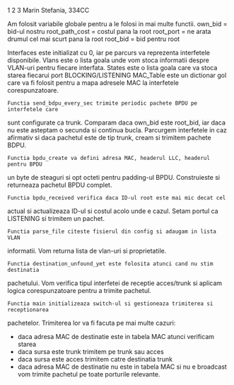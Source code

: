 1 2 3
Marin Stefania, 334CC

Am folosit variabile globale pentru a le folosi in mai multe functii.
own_bid = bid-ul nostru
root_path_cost = costul pana la root
root_port = ne arata drumul cel mai scurt pana la root
root_bid = bid pentru root

Interfaces este initializat cu 0, iar pe parcurs va reprezenta interfetele
disponibile.
Vlans este o lista goala unde vom stoca informatii despre VLAN-uri pentru 
fiecare interfata.
States este o lista goala care va stoca starea fiecarui port BLOCKING/LISTENING
MAC_Table este un dictionar gol care va fi folosit pentru a mapa adresele MAC
la interfetele corespunzatoare.

    Functia send_bdpu_every_sec trimite periodic pachete BPDU pe interfetele care
sunt configurate ca trunk. Comparam daca own_bid este root_bid, iar daca nu este
asteptam o secunda si continua bucla. Parcurgem interfetele in caz afirmativ si
daca pachetul este de tip trunk, cream si trimitem pachete BDPU.

    Functia bpdu_create va defini adresa MAC, headerul LLC, headerul pentru BPDU
un byte de steaguri si opt octeti pentru padding-ul BPDU. Construieste si
returneaza pachetul BPDU complet.

    Functia bpdu_received verifica daca ID-ul root este mai mic decat cel 
actual si actualizeaza ID-ul si costul acolo unde e cazul. Setam portul ca 
LISTENING si trimitem un pachet.

    Functia parse_file citeste fisierul din config si adaugam in lista VLAN
informatii. Vom returna lista de vlan-uri si proprietatile.

    Functia destination_unfound_yet este folosita atunci cand nu stim destinatia
pachetului. Vom verifica tipul interfetei de receptie acces/trunk si aplicam 
logica corespunzatoare pentru a trimite pachetul.

    Functia main initializeaza switch-ul si gestioneaza trimiterea si receptionarea
pachetelor. Trimiterea lor va fi facuta pe mai multe cazuri:
- daca adresa MAC de destinatie este in tabela MAC atunci verificam starea
- daca sursa este trunk trimitem pe trunk sau acces
- daca sursa este acces trimitem catre destinatia trunk
- daca adresa MAC de destinatie nu este in tabela MAC si nu e broadcast 
vom trimite pachetul pe toate porturile relevante. 

